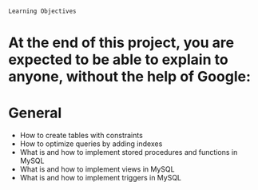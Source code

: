###
	Learning Objectives


# At the end of this project, you are expected to be able to explain to anyone, without the help of Google:

# General
* How to create tables with constraints
* How to optimize queries by adding indexes
* What is and how to implement stored procedures and functions in MySQL
* What is and how to implement views in MySQL
* What is and how to implement triggers in MySQL
